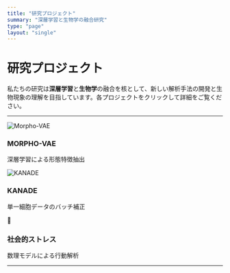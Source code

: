 ```yaml
---
title: "研究プロジェクト"
summary: "深層学習と生物学の融合研究"
type: "page"
layout: "single"
---
```


<div class="project-gallery-container">

# 研究プロジェクト

私たちの研究は**深層学習**と**生物学**の融合を核として、新しい解析手法の開発と生物現象の理解を目指しています。各プロジェクトをクリックして詳細をご覧ください。

---

<div class="project-gallery">

<div class="project-card" onclick="toggleProject('morphovae')">
  <div class="project-image">
    <img src="/images/projects/morpho-vae.jpg" alt="Morpho-VAE">
  </div>
  <div class="project-overlay">
    <h3>MORPHO-VAE</h3>
    <p>深層学習による形態特徴抽出</p>
  </div>
</div>

<div class="project-card" onclick="toggleProject('kanade')">
  <div class="project-image">
    <img src="/images/projects/kanade.png" alt="KANADE">
  </div>
  <div class="project-overlay">
    <h3>KANADE</h3>
    <p>単一細胞データのバッチ補正</p>
  </div>
</div>

<div class="project-card" onclick="toggleProject('stress')">
  <div class="project-image">
    <div class="placeholder-image">
      <div class="icon">🧠</div>
    </div>
  </div>
  <div class="project-overlay">
    <h3>社会的ストレス</h3>
    <p>数理モデルによる行動解析</p>
  </div>
</div>

</div>

---

<!-- Project Details (Hidden by default) -->

<div id="morphovae-detail" class="project-detail" style="display: none;">
  <div class="detail-content">
    <h2>🧬 Morpho-VAE: 形態差の表現学習</h2>
    
    <div class="detail-grid">
      <div class="detail-text">
        <h3>概要</h3>
        <p>形態は長い時間をかけて獲得される表現型です。世界には生物の数だけ形態があり、同じ生物でもわずかに異なる形態を持っています。<strong>Morpho-VAE</strong>は、これらの違いを深層学習で表現するモデルです。</p>
        
        <h3>主な特徴</h3>
        <ul>
          <li><strong>ランドマーク不要</strong>: 従来手法と異なり、特定点の指定が不要</li>
          <li><strong>欠損データに頑健</strong>: 不完全なデータでも解析可能</li>
          <li><strong>下顎形状への応用</strong>: 霊長目の下顎形態解析で有効性を実証</li>
        </ul>
        
        <h3>応用分野</h3>
        <p>進化生物学、形態学、医学画像解析など幅広い分野での応用が期待されます。</p>
        
        <div class="project-links">
          <a href="https://doi.org/10.1038/s41540-023-00293-6" target="_blank">📄 論文</a>
          <a href="https://github.com/masa10223" target="_blank">💻 コード</a>
        </div>
      </div>
      
      <div class="detail-image">
        <img src="/images/projects/morpho-vae.jpg" alt="Morpho-VAE詳細図">
        <p class="image-caption">Morpho-VAEによる形態特徴の表現学習</p>
      </div>
    </div>
  </div>
</div>

<div id="kanade-detail" class="project-detail" style="display: none;">
  <div class="detail-content">
    <h2>🔬 KANADE: バッチ効果除去技術</h2>
    
    <div class="detail-grid">
      <div class="detail-text">
        <h3>背景</h3>
        <p>単一細胞トランスクリプトミクスでは、実験条件の違いによる<strong>バッチ効果</strong>が解析の大きな障害となっています。</p>
        
        <h3>解決手法</h3>
        <p><strong>KANADE</strong>は、Morpho-VAEを応用し、生物学的信号とバッチ効果を巧みに区別する新しい手法です。</p>
        
        <h3>主な特徴</h3>
        <ul>
          <li><strong>変分オートエンコーダ</strong>: 深層学習による効率的な表現学習</li>
          <li><strong>バッチ効果除去</strong>: 実験間の技術的変動を効果的に除去</li>
          <li><strong>生物学的信号保持</strong>: 重要な生物学的情報は保持</li>
        </ul>
        
        <div class="project-links">
          <a href="https://www.biorxiv.org/content/biorxiv/early/2025/04/16/2025.04.10.648296.full.pdf" target="_blank">📄 論文</a>
          <a href="https://github.com/masa10223" target="_blank">💻 コード</a>
        </div>
      </div>
      
      <div class="detail-image">
        <img src="/images/projects/kanade.png" alt="KANADE詳細図">
        <p class="image-caption">KANADEによるバッチ効果除去の概念図</p>
      </div>
    </div>
  </div>
</div>

<div id="stress-detail" class="project-detail" style="display: none;">
  <div class="detail-content">
    <h2>🧠 社会的ストレスの数理モデル</h2>
    
    <div class="detail-grid">
      <div class="detail-text">
        <h3>研究目的</h3>
        <p>社会的ストレスが個体の行動や生理に与える影響を<strong>数理モデル</strong>を用いて定量的に解析しています。</p>
        
        <h3>アプローチ</h3>
        <ul>
          <li><strong>エネルギーランドスケープ解析</strong>: 心理状態の遷移を物理学的に表現</li>
          <li><strong>ベイズ推論</strong>: 脳内反芻思考の数理モデル</li>
          <li><strong>自由エネルギー原理</strong>: 認知過程の統一理論に基づく解析</li>
        </ul>
        
        <h3>応用例</h3>
        <p>緊急事態宣言中の心理状態変化、社会的敗北ストレス下でのマウス行動など、様々な状況での応用研究を行っています。</p>
        
        <div class="project-links">
          <a href="/ja/publication/" target="_blank">📄 関連論文</a>
        </div>
      </div>
      
      <div class="detail-image">
        <div class="placeholder-large">
          <div class="icon-large">🧠</div>
          <p>社会的ストレス数理モデル</p>
        </div>
      </div>
    </div>
  </div>
</div>

</div>

<script>
function toggleProject(projectId) {
  // Hide all project details
  const details = document.querySelectorAll('.project-detail');
  details.forEach(detail => {
    if (detail.id === projectId + '-detail') {
      detail.style.display = detail.style.display === 'none' ? 'block' : 'none';
    } else {
      detail.style.display = 'none';
    }
  });
}
</script>